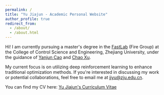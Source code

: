 ```yaml
---
permalink: /
title: "Yu Jiajun - Academic Personal Website"
author_profile: true
redirect_from: 
  - /about/
  - /about.html
---
```

Hi! I am currently pursuing a master's degree in the [FastLab](http://zju-fast.com/) (Fire Group) at the College of Control Science and Engineering, Zhejiang University, under the guidance of [Yanjun Cao](http://zju-fast.com/research-group/yanjun-cao/) and [Chao Xu](http://zju-fast.com/research-group/chao-xu/).

My current focus is on utilizing deep reinforcement learning to enhance traditional optimization methods.
If you're interested in discussing my work or potential collaborations, feel free to email me at jjyu@zju.edu.cn.

You can find my CV here: [Yu Jiajun's Curriculum Vitae](../assets/cv.pdf)
